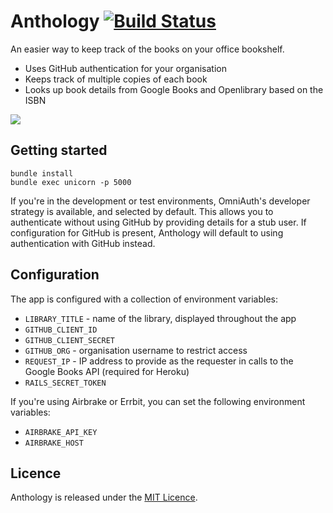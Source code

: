 # Anthology [![Build Status](https://travis-ci.org/JordanHatch/anthology.png?branch=master)](https://travis-ci.org/JordanHatch/anthology)

An easier way to keep track of the books on your office bookshelf.

* Uses GitHub authentication for your organisation
* Keeps track of multiple copies of each book
* Looks up book details from Google Books and Openlibrary based on the ISBN

![](http://jordanhatch.github.com/anthology/img/screenshot.png)

## Getting started

    bundle install
    bundle exec unicorn -p 5000

If you're in the development or test environments, OmniAuth's developer strategy is available, and selected by default. This allows you to authenticate without using GitHub by providing details for a stub user. If configuration for GitHub is present, Anthology will default to using authentication with GitHub instead.

## Configuration

The app is configured with a collection of environment variables:

* `LIBRARY_TITLE` - name of the library, displayed throughout the app
* `GITHUB_CLIENT_ID`
* `GITHUB_CLIENT_SECRET`
* `GITHUB_ORG` - organisation username to restrict access
* `REQUEST_IP` - IP address to provide as the requester in calls to the Google Books API (required for Heroku)
* `RAILS_SECRET_TOKEN`

If you're using Airbrake or Errbit, you can set the following environment variables:

* `AIRBRAKE_API_KEY`
* `AIRBRAKE_HOST`

## Licence

Anthology is released under the [MIT Licence](http://www.opensource.org/licenses/MIT).
